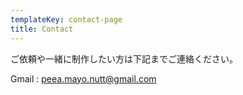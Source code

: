 ```yaml
---
templateKey: contact-page
title: Contact
---
```

ご依頼や一緒に制作したい方は下記までご連絡ください。

Gmail : peea.mayo.nutt@gmail.com
